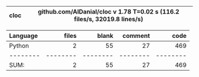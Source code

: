 cloc|github.com/AlDanial/cloc v 1.78  T=0.02 s (116.2 files/s, 32019.8 lines/s)
--- | ---

Language|files|blank|comment|code
:-------|-------:|-------:|-------:|-------:
Python|2|55|27|469
--------|--------|--------|--------|--------
SUM:|2|55|27|469
